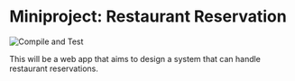 # Miniproject: Restaurant Reservation

![Compile and Test](https://github.com/yowai-hito/Restaurant-Reservation/blob/master/.github/workflows/main.yml/badge.svg)

This will be a web app that aims to design a system that can handle restaurant reservations.
